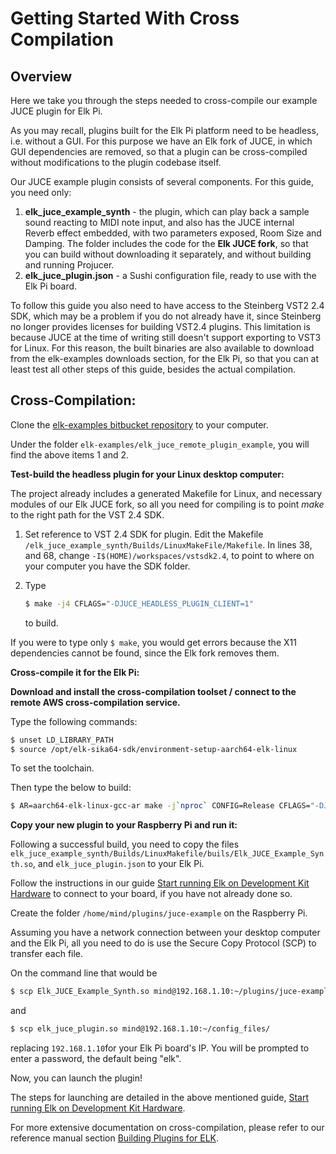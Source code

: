 # Getting Started With Cross Compilation

## Overview

Here we take you through the steps needed to cross-compile our example JUCE plugin for Elk Pi.

As you may recall, plugins built for the Elk Pi platform need to be headless, i.e. without a GUI. For this purpose we have an Elk fork of JUCE, in which GUI dependencies are removed, so that a plugin can be cross-compiled without modifications to the plugin codebase itself.

Our JUCE example plugin consists of several components. For this guide, you need only:

1. **elk_juce_example_synth** - the plugin, which can play back a sample sound reacting to MIDI note input, and also has the JUCE internal Reverb effect embedded, with two parameters exposed, Room Size and Damping. The folder includes the code for the **Elk JUCE fork**, so that you can build without downloading it separately, and without building and running Projucer.
2. **elk_juce_plugin.json** - a Sushi configuration file, ready to use with the Elk Pi board.

To follow this guide you also need to have access to the Steinberg VST2 2.4 SDK, which may be a problem if you do not already have it, since Steinberg no longer provides licenses for building VST2.4 plugins. This limitation is because JUCE at the time of writing still doesn't support exporting to VST3 for Linux. For this reason, the built binaries are also available to download from the elk-examples downloads section, for the Elk Pi, so that you can at least test all other steps of this guide, besides the actual compilation.

## Cross-Compilation:

Clone the [elk-examples bitbucket repository](https://github.com/elk-audio/elk-examples/src/master/) to your computer.

Under the folder `elk-examples/elk_juce_remote_plugin_example`, you will find the above items 1 and 2.

**Test-build the headless plugin for your Linux desktop computer:**

The project already includes a generated Makefile for Linux, and necessary modules of our Elk JUCE fork, so all you need for compiling is to point *make* to the right path for the VST 2.4 SDK.

1. Set reference to VST 2.4 SDK for plugin. Edit the Makefile  `/elk_juce_example_synth/Builds/LinuxMakeFile/Makefile`. In lines 38, and 68, change `-I$(HOME)/workspaces/vstsdk2.4`, to point to where on your computer you have the SDK folder.

2. Type

   ```bash
   $ make -j4 CFLAGS="-DJUCE_HEADLESS_PLUGIN_CLIENT=1"
   ```

   to build.

If you were to type only `$ make`, you would get errors because the X11 dependencies cannot be found, since the Elk fork removes them.

**Cross-compile it for the Elk Pi:**

**Download and install the cross-compilation toolset / connect to the remote AWS cross-compilation service.**

Type the following commands:

```bash
$ unset LD_LIBRARY_PATH
$ source /opt/elk-sika64-sdk/environment-setup-aarch64-elk-linux
```

To set the toolchain.

Then type the below to build:

```bash
$ AR=aarch64-elk-linux-gcc-ar make -j`nproc` CONFIG=Release CFLAGS="-DJUCE_HEADLESS_PLUGIN_CLIENT=1" TARGET_ARCH="-march=armv8-a -mtune=cortex-a72"
```

**Copy your new plugin to your Raspberry Pi and run it:**

Following a successful build, you need to copy the files `elk_juce_example_synth/Builds/LinuxMakefile/buils/Elk_JUCE_Example_Synth.so`, and `elk_juce_plugin.json` to your Elk Pi.

Follow the instructions in our guide [Start running Elk on Development Kit Hardware](get_first_sound_from_devkit_board.md) to connect to your board, if you have not already done so. 

Create the folder `/home/mind/plugins/juce-example` on the Raspberry Pi.

Assuming you have a network connection between your desktop computer and the Elk Pi, all you need to do is use the Secure Copy Protocol (SCP) to transfer each file.

On the command line that would be 

```bash
$ scp Elk_JUCE_Example_Synth.so mind@192.168.1.10:~/plugins/juce-example
```

and

```bash
$ scp elk_juce_plugin.so mind@192.168.1.10:~/config_files/
```

replacing `192.168.1.10`for your Elk Pi board's IP. You will be prompted to enter a password, the default being "elk".

Now, you can launch the plugin!

The steps for launching are detailed in the above mentioned guide, [Start running Elk on Development Kit Hardware](get_first_sound_from_devkit_board.md).

For more extensive documentation on cross-compilation, please refer to our reference manual section [Building Plugins for ELK](building_plugins_for_elk.md).